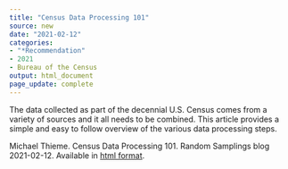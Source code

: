 ```yaml
---
title: "Census Data Processing 101"
source: new
date: "2021-02-12"
categories:
- "*Recommendation"
- 2021
- Bureau of the Census
output: html_document
page_update: complete
---
```


The data collected as part of the decennial U.S. Census comes from a variety of sources and it all needs to be combined. This article provides a simple and easy to follow overview of the various data processing steps.

<!--more-->

Michael Thieme. Census Data Processing 101. Random Samplings blog 2021-02-12. Available in [html format](https://www.census.gov/newsroom/blogs/random-samplings/2021/02/census-data-processing-101.html).
